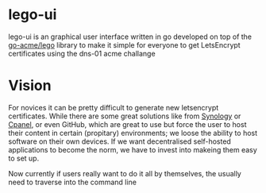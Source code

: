 # lego-ui

lego-ui is an graphical user interface written in go developed on top of the [go-acme/lego](https://github.com/go-acme/lego) library to make it simple for everyone to get 
LetsEncrypt certificates using the dns-01 acme challange

# Vision

For novices it can be pretty difficult to generate new letsencrypt certificates. While there are some great solutions like from [Synology](https://kb.synology.com/de-de/DSM/tutorial/How_to_enable_HTTPS_and_create_a_certificate_signing_request_on_your_Synology_NAS) or [Cpanel](https://blog.cpanel.com/how-to-configure-and-manage-lets-encrypt-in-cpanel/), or even GitHub, which are great to use but force the user to host their content in certain (propitary) environments; we loose the ability to host software on their own devices. If we want decentralised self-hosted applications to become the norm, we have to invest into makeing them easy to set up.

Now currently if users really want to do it all by themselves, the usually need to traverse into the command line
